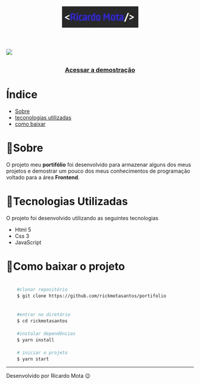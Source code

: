 <h1 align="center">
    <img src="src/img/logo-portifolio.jpg">
</h1>

<h1>
    <img src="src/portifolio/portifolio.gif">
</h1>

<h3 align="center">
    <a href="https://rickmotasantos.github.io/portifolio/">Acessar a demostração</a>
</h3>

# Índice
- [Sobre](#-sobre)
- [teconologias utilizadas](#-tecnologias-utilizadas)
- [como baixar](#-como-baixar-o-projeto)

# 🎴Sobre

O projeto meu **portifólio** foi desenvolvido para armazenar alguns dos meus projetos e demostrar um pouco dos meus conhecimentos de programação voltado para a área **Frontend**. 


# 🚀Tecnologias Utilizadas

O projeto foi desenvolvido utilizando as seguintes tecnologias

- Html 5
- Css 3
- JavaScript



# 📁Como baixar o projeto

```bash

    #clonar repositório
    $ git clone https://github.com/rickmotasantos/portifolio


    #entrar no diretório
    $ cd rickmotasantos

    #instalar dependências
    $ yarn install

    # iniciar o projeto
    $ yarn start
```

---

Desenvolvido por Ricardo Mota 😉